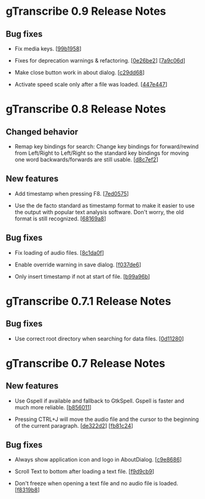 gTranscribe 0.9 Release Notes
=============================

Bug fixes
---------

  * Fix media keys.
    [[99b1958](https://github.com/innir/gtranscribe/commit/99b19580471619709081e318882fdc030e60b5fa)]

  * Fixes for deprecation warnings & refactoring.
    [[0e26be2](https://github.com/innir/gtranscribe/commit/0e26be2dc9053a9cbdea7c97e60b32de1ceca454)]
    [[7a9c06d](https://github.com/innir/gtranscribe/commit/7a9c06d05dae2765fe42a548fda4d48733b97328)]

  * Make close button work in about dialog.
    [[c29dd68](https://github.com/innir/gtranscribe/commit/c29dd68ed5fbecdeab2bb32bf29bad6fdf0521cf)]

  * Activate speed scale only after a file was loaded.
    [[447e447](https://github.com/innir/gtranscribe/commit/447e44710a7bb5654d9b4186e93ac6a2bce2f1d5)]



gTranscribe 0.8 Release Notes
=============================

Changed behavior
------------

  * Remap key bindings for search:
    Change key bindings for forward/rewind from <CTRL>Left/Right to
    <CRTL><SHIFT>Left/Right so the standard key bindings for moving one
    word backwards/forwards are still usable.
    [[d8c7ef2](https://github.com/innir/gtranscribe/commit/d8c7ef29f6cd200202f34df6597e2bcce3ec80d4)]


New features
------------

  * Add timestamp when pressing F8.
    [[7ed0575](https://github.com/innir/gtranscribe/commit/7ed05758c550c3f8c0d0fb6d73d26ce705c0f771)]

  * Use the de facto standard as timestamp format to make it easier to use the
    output with popular text analysis software. Don't worry, the old format is
    still recognized.
    [[68169a8](https://github.com/innir/gtranscribe/commit/68169a8d968f98f587a137c4c039ca89b09cf369)]


Bug fixes
---------

  * Fix loading of audio files.
    [[8c1da0f](https://github.com/innir/gtranscribe/commit/8c1da0f705edd1915aced4fa2359b76ca662a3ae)]

  * Enable override warning in save dialog.
    [[f037de6](https://github.com/innir/gtranscribe/commit/f037de662a4204f19e35744c0d1d62b4da7211a2)]

  * Only insert timestamp if not at start of file.
    [[b99a96b](https://github.com/innir/gtranscribe/commit/b99a96b3952ec99e284a1a285d0d99a96ced22b0)]



gTranscribe 0.7.1 Release Notes
=============================

Bug fixes
---------

  * Use correct root directory when searching for data files.
    [[0d11280](https://github.com/innir/gtranscribe/commit/0d1128074e4def421db6c3d1fd396c98a045fac0)]



gTranscribe 0.7 Release Notes
=============================

New features
------------

  * Use Gspell if available and fallback to GtkSpell. Gspell is faster and much
    more reliable.
    [[b856011](https://github.com/innir/gtranscribe/commit/b8560119670be36b93c074ddc4a843e7cdda33b1)]

  * Pressing CTRL+J will move the audio file and the cursor to the beginning of
    the current paragraph.
    [[de322d2](https://github.com/innir/gtranscribe/commit/de322d2a2eef0a13dd596468a21c9e13c551ff3f)]
    [[fb81c24](https://github.com/innir/gtranscribe/commit/fb81c24995285cbdb13b1eba9a44eee3da6395ca)]


Bug fixes
---------

  * Always show application icon and logo in AboutDialog.
    [[c9e8686](https://github.com/innir/gtranscribe/commit/c9e8686b3efeda3a04d0c411f1b2044568b5ca75)]

  * Scroll Text to bottom after loading a text file.
    [[f9d9cb9](https://github.com/innir/gtranscribe/commit/f9d9cb91e0eebcb16fe343b8cd38117548082084)]

  * Don't freeze when opening a text file and no audio file is loaded.
    [[f8319b8](https://github.com/innir/gtranscribe/commit/f8319b867738579e83e13bb9c23f4464df0f1c4f)]
